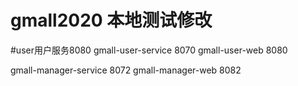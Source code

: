 # gmall2020 本地测试修改
#user用户服务8080
gmall-user-service 8070
gmall-user-web 8080

gmall-manager-service 8072
gmall-manager-web 8082